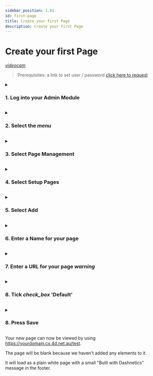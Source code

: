 ```yaml
---
sidebar_position: 1.01
id: first-page
title: Create your first Page
description: Create your first Page
---
```


# Create your first Page 
[<i className="material-icons-h1 end">videocam</i>](/vids/Dashnetics-addpage.mp4)

> Prerequisites: a link to set user / password [click here to request](mailto:help@Dashnetics.com.au)

<details>

<summary>

<h3 style={{ display: 'inline'}}>1.  Log into your Admin Module </h3>

</summary><p></p>

To access your admin site, simply type <h3 style={{ display: 'inline'}}>"admin."</h3> before your public url. 

eg: https://admin.yourdomain.cx.4d.net.au


![img](/img/adminlogin-cfb3883e18efb80bf1eab39a6aba15ab.png)

</details>
<p></p>


<details>

<summary>

<h3 style={{ display: 'inline'}}>2.  Select the <span class="buttontext"> <i className="material-icons">menu</i></span>  </h3>

</summary><p></p>

![img](/img/adminmenu-e1ef5a93a900bdfb54c72920a5ce4ea0.png)

</details>
<p></p>



<details>

<summary>

<h3 style={{ display: 'inline'}}>3.  Select  <span class="buttontext"> Page Management </span> </h3>

</summary><p></p>

![img](/img/menu_page_management.png)

</details>
<p></p>



<details>

<summary>

<h3 style={{ display: 'inline'}}>4.  Select <span class="buttontext"> Setup Pages </span> </h3>

</summary><p></p>


![img](/img/menu_setup_pages.png)

</details>
<p></p>



<details>

<summary>

<h3 style={{ display: 'inline'}}>5.  Select <span class="buttontext"> Add </span> </h3>

</summary><p></p>

![img](/img/add_page.png)

</details>
<p></p>



<details>

<summary>

<h3 style={{ display: 'inline'}}>6.  Enter a Name for your page </h3>

</summary><p></p>

- For example, *"test"* 

Names can contain spaces or any characters

![img](/img/edit-form_Name.png)

</details>
<p></p>



<details>

<summary>

<h3 style={{ display: 'inline'}}>7.  Enter a URL for your page  <span style={{color:'red'}}><i className="material-icons">warning</i></span></h3> 

</summary><p></p>

For example, *"test"*

:::danger WARNING!  

When creating a  URL do NOT include unsafe or special characters
:::

[Click Here for more information and Special Characters](terminology)

![img](/img/edit-form_addurl.png)

</details>
<p></p>



<details>

<summary>

<h3 style={{ display: 'inline'}}>8. Tick <i className="material-icons grey">check_box</i> 'Default' </h3>

</summary><p></p>

If this is the 

- FIRST PAGE or
- LANDING PAGE or
- HOME PAGE

Be sure to check 'Default', this will direct all traffic to this page by default.

ie: "test" page set as default can be accessed by:

https://yourdomain.cx.4d.net.au/  or https://yourdomain.cx.4d.net.au/test

Leaving 'Default' unticked means you will need to add the page URI to the address in the browser or add it to a menu to access it.

ie: "test" page not set as default can only be accessed by:

https://yourdomain.cx.4d.net.au/test

![img](/img/set_default.png)

</details>
<p></p>



<details>

<summary>

<h3 style={{ display: 'inline'}}>8.  Press <span class="buttontext"> Save </span> </h3>

</summary><p></p>

![img](/img/save_page.png)

</details>
<p></p>




Your new page can now be viewed by using https://yourdomain.cx.4d.net.au/test. 

The page will be blank because we haven't added any elements to it.

It will load as a plain white page with a small "Built with Dashnetics" message in the footer.







